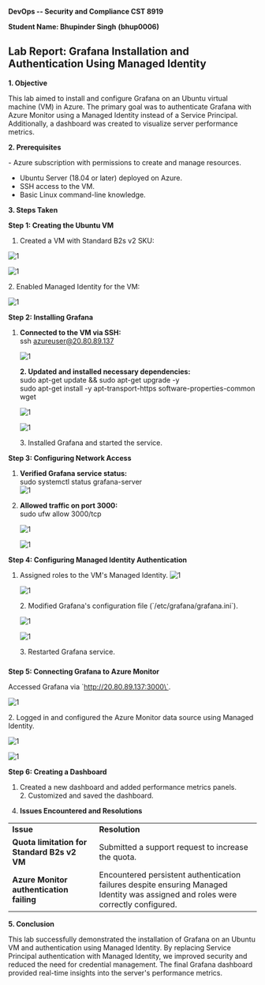 **DevOps -- Security and Compliance CST 8919**

**Student Name: Bhupinder Singh** **(bhup0006)**

## Lab Report: Grafana Installation and Authentication Using Managed Identity

**1. Objective**

This lab aimed to install and configure Grafana on an Ubuntu virtual
machine (VM) in Azure. The primary goal was to authenticate Grafana with
Azure Monitor using a Managed Identity instead of a Service Principal.
Additionally, a dashboard was created to visualize server performance
metrics.

**2. Prerequisites**

\- Azure subscription with permissions to create and manage resources.  
- Ubuntu Server (18.04 or later) deployed on Azure.  
- SSH access to the VM.  
- Basic Linux command-line knowledge.

**3. Steps Taken**

**Step 1: Creating the Ubuntu VM**

1.  Created a VM with Standard B2s v2 SKU:

   ![1](images/A1.png)

   ![1](images/A2.png)

2\. Enabled Managed Identity for the VM:  

   ![1](images/A3.png)

**Step 2: Installing Grafana**

1.  **Connected to the VM via SSH:**  
    ssh azureuser@20.80.89.137  

    ![1](images/A.png)

    **2. Updated and installed necessary dependencies:**  
    sudo apt-get update && sudo apt-get upgrade -y  
    sudo apt-get install -y apt-transport-https
    software-properties-common wget  

    ![1](images/B.png)

    ![1](images/C.png)

    3\. Installed Grafana and started the service.

**Step 3: Configuring Network Access**

1.  **Verified Grafana service status:**  
    sudo systemctl status grafana-server  
    ![1](images\D.png)

2.  **Allowed traffic on port 3000:**  
    sudo ufw allow 3000/tcp

    ![1](images/B1.png)

    ![1](images/E.png)

**Step 4: Configuring Managed Identity Authentication**

1.  Assigned roles to the VM's Managed
    Identity.
    ![1](images/F.png)

    ![1](images/G.png)

    2\. Modified Grafana\'s configuration file
    (\`/etc/grafana/grafana.ini\`).

    ![1](images/H.png)
    
    ![1](images/I.png)

    3\. Restarted Grafana service.

### 

**Step 5: Connecting Grafana to Azure Monitor**

Accessed Grafana via \`http://20.80.89.137:3000\`.

![1](images/J.png)

2\. Logged in and configured the Azure Monitor data source using Managed
Identity.

![1](images/K.png)

![1](images/L.png)

**Step 6: Creating a Dashboard**

1.  Created a new dashboard and added performance metrics panels.  
    2. Customized and saved the dashboard.

<!-- -->

4.  **Issues Encountered and Resolutions**

|                                             |                                                                                                                                    |
|---------------------------------------------|------------------------------------------------------------------------------------------------------------------------------------|
| **Issue**                                   | **Resolution**                                                                                                                     |
| **Quota limitation for Standard B2s v2 VM** | Submitted a support request to increase the quota.                                                                                 |
| **Azure Monitor authentication failing**    | Encountered persistent authentication failures despite ensuring Managed Identity was assigned and roles were correctly configured. |

**5. Conclusion**

This lab successfully demonstrated the installation of Grafana on an
Ubuntu VM and authentication using Managed Identity. By replacing
Service Principal authentication with Managed Identity, we improved
security and reduced the need for credential management. The final
Grafana dashboard provided real-time insights into the server\'s
performance metrics.
